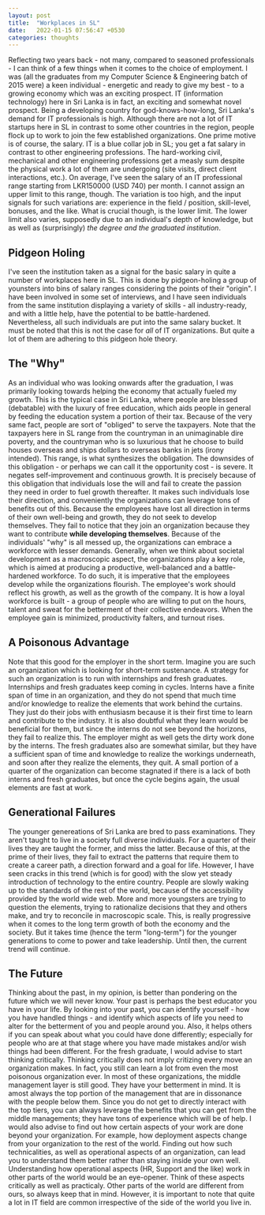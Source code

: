 ```yaml
---
layout: post
title:  "Workplaces in SL"
date:   2022-01-15 07:56:47 +0530
categories: thoughts
---
```


Reflecting two years back - not many, compared to seasoned professionals - I can think of a few things when it comes to the choice of employment. I was (all the graduates from my Computer Science & Engineering batch of 2015 were) a keen individual - energetic and ready to give my best - to a growing economy which was an exciting prospect. IT (information technology) here in Sri Lanka is in fact, an exciting and somewhat novel prospect. Being a developing country for god-knows-how-long, Sri Lanka's demand for IT professionals is high. Although there are not a lot of IT startups here in SL in contrast to some other countries in the region, people flock up to work to join the few established organizations. One prime motive is of course, the salary. IT is a blue collar job in SL; you get a fat salary in contrast to other engineering professions. The hard-working civil, mechanical and other engineering professions get a measly sum despite the physical work a lot of them are undergoing (site visits, direct client interactions, etc.). On average, I've seen the salary of an IT professional range starting from LKR150000 (USD 740) per month. I cannot assign an upper limit to this range, though. The variation is too high, and the input signals for such variations are:  experience in the field / position, skill-level, bonuses, and the like. What is crucial though, is the lower limit. The lower limit also varies, supposedly due to an individual's depth of knowledge, but as well as (surprisingly) _the degree and the graduated institution_. 

## Pidgeon Holing

I've seen the institution taken as a signal for the basic salary in quite a number of workplaces here in SL. This is done by pidgeon-holing a group of younsters into bins of salary ranges considering the points of their "origin". I have been involved in some set of interviews, and I have seen individuals from the same institution displaying a variety of skills - all industry-ready, and with a little help, have the potential to be battle-hardened. Nevertheless, all such individuals are put into the same salary bucket. It must be noted that this is not the case for *all* of IT organizations. But quite a lot of them are adhering to this pidgeon hole theory.

## The "Why"

As an individual who was looking onwards after the graduation, I was primarily looking towards helping the economy that actually fueled my growth. This is the typical case in Sri Lanka, where people are blessed (debatable) with the luxury of free education, which aids people in general by feeding the education system a portion of their tax. Because of the very same fact, people are sort of "obliged" to serve the taxpayers. Note that the taxpayers here in SL range from the countryman in an unimaginable dire poverty, and the countryman who is so luxurious that he choose to build houses overseas and ships dollars to overseas banks in jets (irony intended). This range, is what synthesizes the obligation. The downsides of this obligation - or perhaps we can call it the opportunity cost - is severe. It negates self-improvement and continuous growth. It is precisely because of this obligation that individuals lose the will and fail to create the passion they need in order to fuel growth thereafter. It makes such individuals lose their direction, and conveniently the organizations can leverage tons of benefits out of this. Because the employees have lost all direction in terms of their own well-being and growth, they do not seek to develop themselves. They fail to notice that they join an organization because they want to contribute **while developing themselves**. Because of the individuals' "why" is all messed up, the organizations can embrace a workforce with lesser demands. Generally, when we think about societal development as a macroscopic aspect, the organizations play a key role, which is aimed at producing a productive, well-balanced and a battle-hardened workforce. To do such, it is imperative that the employees develop while the organizations flourish. The employee's work should reflect his growth, as well as the growth of the company. It is how a loyal workforce is built - a group of people who are willing to put on the hours, talent and sweat for the betterment of their collective endeavors. When the employee gain is minimized, productivity falters, and turnout rises.

## A Poisonous Advantage

Note that this good for the employer in the short term. Imagine you are such an organization which is looking for short-term sustenance. A strategy for such an organization is to run with internships and fresh graduates. Internships and fresh graduates keep coming in cycles. Interns have a finite span of time in an organization, and they do not spend that much time and/or knowledge to realize the elements that work behind the curtains. They just do their jobs with enthusiasm because it is their first time to learn and contribute to the industry. It is also doubtful what they learn would be beneficial for them, but since the interns do not see beyond the horizons, they fail to realize this. The employer might as well gets the dirty work done by the interns. The fresh graduates also are somewhat similar, but they have a sufficient span of time and knowledge to realize the workings underneath, and soon after they realize the elements, they quit. A small portion of a quarter of the organization can become stagnated if there is a lack of both interns and fresh graduates, but once the cycle begins again, the usual elements are fast at work.

## Generational Failures

The younger genereations of Sri Lanka are bred to pass examinations. They aren't taught to live in a society full diverse individuals. For a quarter of their lives they are taught the former, and miss the latter. Because of this, at the prime of their lives, they fail to extract the patterns that require them to create a career path, a direction forward and a goal for life. However, I have seen cracks in this trend (which is for good) with the slow yet steady introduction of technology to the entire country. People are slowly waking up to the standards of the rest of the world, because of the accessibility provided by the world wide web. More and more youngsters are trying to question the elements, trying to rationalize decisions that they and others make, and try to reconcile in macroscopic scale. This, is really progressive when it comes to the long term growth of both the economy and the society. But it takes time (hence the term "long-term") for the younger generations to come to power and take leadership. Until then, the current trend will continue.

## The Future

Thinking about the past, in my opinion, is better than pondering on the future which we will never know. Your past is perhaps the best educator you have in your life. By looking into your past, you can identify yourself - how you have handled things - and identify which aspects of life you need to alter for the betterment of you and people around you. Also, it helps others if you can speak about what you could have done differently; especially for people who are at that stage where you have made mistakes and/or wish things had been different. For the fresh graduate, I would advise to start thinking critically. Thinking critically does not imply critizing every move an organization makes. In fact, you still can learn a lot from even the most poisonous organization ever. In most of these organizations, the middle management layer is still good. They have your betterment in mind. It is amost always the top portion of the management that are in dissonance with the people below them. Since you do not get to directly interact with the top tiers, you can always leverage the benefits that you can get from the middle managements; they have tons of experience which will be of help. I would also advise to find out how certain aspects of your work are done beyond your organization. For example, how deployment aspects change from your organization to the rest of the world. Finding out how such technicalities, as well as operational aspects of an organization, can lead you to understand them better rather than staying inside your own well. Understanding how operational aspects (HR, Support and the like) work in other parts of the world would be an eye-opener. Think of these aspects critically as well as practicaly. Other parts of the world are different from ours, so always keep that in mind. However, it is important to note that quite a lot in IT field are common irrespective of the side of the world you live in.